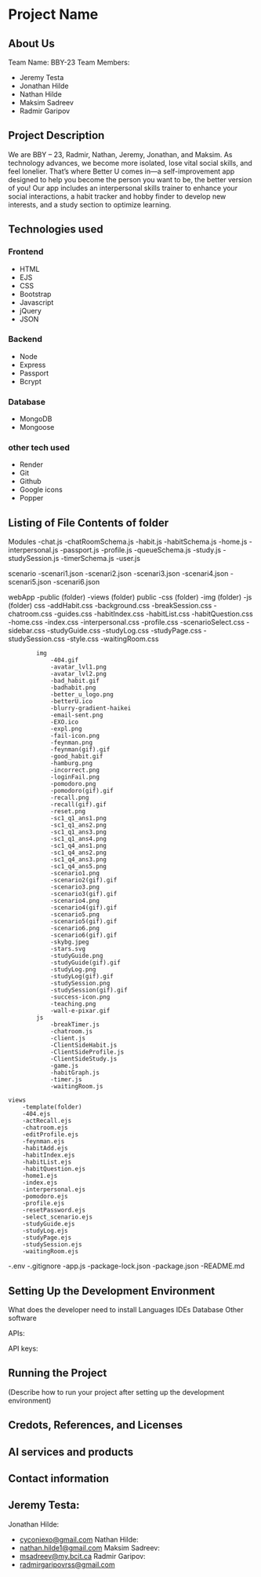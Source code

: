 # Project Name

## About Us
Team Name: BBY-23
Team Members: 
- Jeremy Testa
- Jonathan Hilde
- Nathan Hilde
- Maksim Sadreev
- Radmir Garipov

## Project Description
We are BBY – 23, Radmir, Nathan, Jeremy, Jonathan, and Maksim. As technology advances, we become more isolated, lose vital social skills, and feel lonelier. That’s where Better U comes in—a self-improvement app designed to help you become the person you want to be, the better version of you! Our app includes an interpersonal skills trainer to enhance your social interactions, a habit tracker and hobby finder to develop new interests, and a study section to optimize learning.

## Technologies used

### Frontend
- HTML
- EJS
- CSS
- Bootstrap
- Javascript
- jQuery
- JSON

### Backend
- Node
- Express
- Passport
- Bcrypt

### Database
- MongoDB
- Mongoose

### other tech used
- Render
- Git
- Github
- Google icons
- Popper

## Listing of File Contents of folder
Modules
-chat.js
-chatRoomSchema.js
-habit.js
-habitSchema.js
-home.js
-interpersonal.js
-passport.js
-profile.js
-queueSchema.js
-study.js
-studySession.js
-timerSchema.js
-user.js

scenario
-scenari1.json
-scenari2.json
-scenari3.json
-scenari4.json
-scenari5.json
-scenari6.json

webApp
-public (folder)
-views (folder)
    public
        -css (folder)
        -img (folder)
        -js (folder)
            css
                -addHabit.css
                -background.css
                -breakSession.css
                -chatroom.css
                -guides.css
                -habitIndex.css
                -habitList.css
                -habitQuestion.css
                -home.css
                -index.css
                -interpersonal.css
                -profile.css
                -scenarioSelect.css
                -sidebar.css
                -studyGuide.css
                -studyLog.css
                -studyPage.css
                -studySession.css
                -style.css
                -waitingRoom.css

            img
                -404.gif
                -avatar_lvl1.png
                -avatar_lvl2.png
                -bad_habit.gif
                -badhabit.png
                -better_u_logo.png
                -betterU.ico
                -blurry-gradient-haikei
                -email-sent.png
                -EXO.ico
                -expl.png
                -fail-icon.png
                -feynman.png
                -feynman(gif).gif
                -good_habit.gif
                -hamburg.png
                -incorrect.png
                -loginFail.png
                -pomodoro.png
                -pomodoro(gif).gif
                -recall.png
                -recall(gif).gif
                -reset.png
                -sc1_q1_ans1.png
                -sc1_q1_ans2.png
                -sc1_q1_ans3.png
                -sc1_q1_ans4.png
                -sc1_q4_ans1.png
                -sc1_q4_ans2.png
                -sc1_q4_ans3.png
                -sc1_q4_ans5.png
                -scenario1.png
                -scenario2(gif).gif
                -scenario3.png
                -scenario3(gif).gif
                -scenario4.png
                -scenario4(gif).gif
                -scenario5.png
                -scenario5(gif).gif
                -scenario6.png
                -scenario6(gif).gif
                -skybg.jpeg
                -stars.svg
                -studyGuide.png
                -studyGuide(gif).gif
                -studyLog.png
                -studyLog(gif).gif
                -studySession.png
                -studySession(gif).gif
                -success-icon.png
                -teaching.png
                -wall-e-pixar.gif
            js
                -breakTimer.js
                -chatroom.js
                -client.js
                -ClientSideHabit.js
                -ClientSideProfile.js
                -ClientSideStudy.js
                -game.js
                -habitGraph.js
                -timer.js
                -waitingRoom.js
    
    views
        -template(folder)
        -404.ejs
        -actRecall.ejs
        -chatroom.ejs
        -editProfile.ejs
        -feynman.ejs
        -habitAdd.ejs
        -habitIndex.ejs
        -habitList.ejs
        -habitQuestion.ejs
        -home1.ejs
        -index.ejs
        -interpersonal.ejs
        -pomodoro.ejs
        -profile.ejs
        -resetPassword.ejs
        -select_scenario.ejs
        -studyGuide.ejs
        -studyLog.ejs
        -studyPage.ejs
        -studySession.ejs
        -waitingRoom.ejs
-.env
-.gitignore
-app.js
-package-lock.json
-package.json
-README.md


## Setting Up the Development Environment
What does the developer need to install
    Languages
    IDEs
    Database
    Other software

APIs:

API keys:

## Running the Project
(Describe how to run your project after setting up the development environment)

## Credots, References, and Licenses

## AI services and products


## Contact information 
Jeremy Testa:
- 
Jonathan Hilde:
- cyconiexo@gmail.com
Nathan Hilde:
 - nathan.hilde1@gmail.com
Maksim Sadreev:
- msadreev@my.bcit.ca
Radmir Garipov:
- radmirgaripovrss@gmail.com
